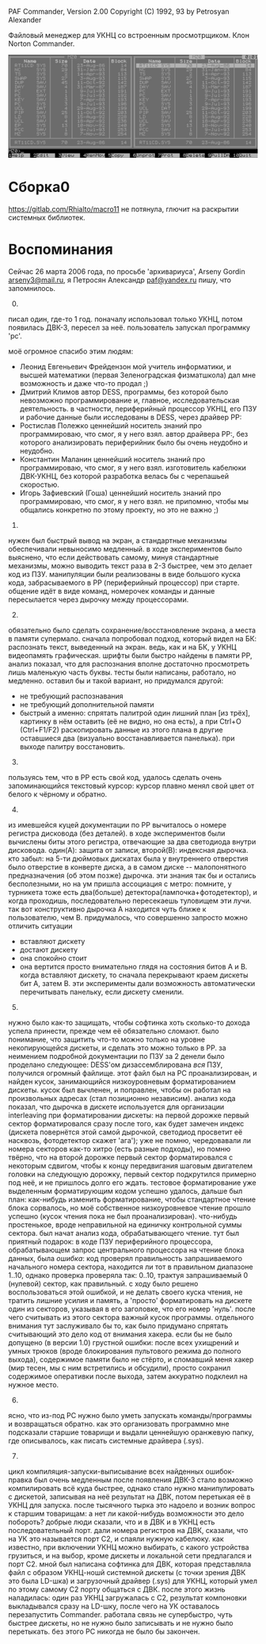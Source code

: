 PAF Commander, Version 2.00
Copyright (C) 1992, 93 by Petrosyan Alexander

Файловый менеджер для УКНЦ со встроенным просмотрщиком. Клон Norton Commander.

![SCREEN1.PNG](SCREEN1.PNG)

Сборка0
======
https://gitlab.com/Rhialto/macro11 не потянула, глючит на раскрытии системных библиотек.


Воспоминания
============

Сейчас 26 марта 2006 года, по просьбе 'архивариуса', Arseny Gordin <arseny3@mail.ru>, я
Петросян Александр <paf@yandex.ru>
пишу, что запомнилось.


0.
писал один, где-то 1 год.
поначалу использовал только УКНЦ, потом появилась ДВК-3, пересел за неё.
пользователь запускал программку 'pc'.

моё огромное спасибо этим людям:
* Леонид Евгеньевич Фрейдензон
мой учитель информатики, и высшей математики (первая Зеленоградская физматшкола)
дал мне возможность и даже что-то продал ;)
* Дмитрий Климов
автор DESS, программы, без которой было невозможно программирование и, главное,
исследовательская деятельность.
в частности, периферийный процессор УКНЦ, его ПЗУ и рабочие данные были исследованы в DESS,
через драйвер PP:
* Ростислав Полежко
ценнейший носитель знаний про программироваю, что смог, я у него взял.
автор драйвера PP:, без которого анализировать периферийник было бы очень неудобно и неудобно.
* Константин Маланин
ценнейший носитель знаний про программироваю, что смог, я у него взял.
изготовитель кабелюки ДВК-УКНЦ, без которой разработка велась бы с черепашьей скоростью.
* Игорь Зафиевский (Гоша)
ценнейший носитель знаний про программироваю, что смог, я у него взял.
не припомню, чтобы мы общались конкретно по этому проекту, но это не важно ;)

1. 
нужен был быстрый вывод на экран, а стандартные механизмы 
обеспечивали невыносимо медленный.
в ходе экспериментов было выяснено, что если действовать самому, минуя стандартные механизмы,
можно выводить текст раза в 2-3 быстрее, чем это делает код из ПЗУ.
манипуляции были реализованы в виде большого куска кода,
забрасываемого в PP (периферийный процессор) при старте.
общение идёт в виде команд, номерочек команды и данные пересылается через дырочку
между процессорами.

2.
обязательно было сделать сохранение/восстановление экрана,
а места в памяти супермало.
сначала попробовал подход, который видел на БК: распознать текст, выведенный на экран.
ведь, как и на БК, у УКНЦ видеопамять графическая.
шрифты были быстро найдены в памяти PP, анализ показал, 
что для распознания вполне достаточно просмотреть лишь маленькую часть буквы.
тесты были написаны, работало, но медленно.
оставил бы и такой вариант, но придумался другой:
* не требующий распознавания
* не требующий дополнительной памяти
* быстрый
а именно: спрятать палитрой один лишний план [из трёх],
картинку в нём оставить (её не видно, но она есть), а при Ctrl+O (Ctrl+F1/F2)
раскопировать данные из этого плана в другие оставшиеся два 
(визуально восстанавливается панелька). при выходе палитру восстановить.

3.
пользуясь тем, что в PP есть свой код, удалось сделать очень запоминающийся текстовый курсор:
курсор плавно менял свой цвет от белого к чёрному и обратно.

4.
из имевшейся куцей документации по PP вычиталось о номере регистра дисковода (без деталей).
в ходе экспериментов были вычислены биты этого регистра, отвечающие за два светодиода
внутри дисковода. один(A): защита от записи, второй(B): индексная дырочка.
кто забыл: на 5-ти дюймовых дискатах была у 
внутреннего отверстия было отверстие в конверте диска,
а в самом диске -- малопонятного предназначения (об этом позже) дырочка.
эти знания так бы и остались бесполезными,
но на ум пришла ассоциация с метро: помните, у турникета тоже есть 
два(больше) детектора(лампочка+фотодетектор), и когда проходишь, 
последовательно пересекаешь туловищем эти лучи.
так вот конструктивно дырочка A находится чуть ближе к пользователю, чем B.
придумалось, что совершенно запросто можно отличить ситуации
* вставляют дискету
* достают дискету
* она спокойно стоит
* она вертится
просто внимательно глядя на состояния битов A и B.
когда вставляют дискету, то сначала перекрывают краем дискеты бит A, затем B.
эти эксперименты дали возможность автоматически перечитывать панельку, 
если дискету сменили.

5.
нужно было как-то защищать, чтобы софтинка хоть сколько-то дохода успела принести,
прежде чем её обязательно сломают.
было понимание, что защитить что-то можно только на уровне некопирующейся дискеты,
и сделать это можно только в PP.
за неимением подробной документации по ПЗУ за 2 денели было проделано следующее:
DESS'ом дизассемблирована _вся_ ПЗУ, получился огромный файлище.
этот файл был на PC проанализирован, и найден кусок, 
занимающийся низкоуровневым форматированием дискеты.
кусок был вычленен, и поправлен, чтобы он работал на произвольных адресах 
(стал позиционно независим).
анализ кода показал, что дырочка в дискете используется для организации
interleaving при форматировании дискеты:
на первой дорожке первый сектор форматировался сразу после того, как будет замечен индекс
(дискета повернётся этой самой дырочкой, светодиод просветит её насквозь, 
фотодетектор скажет 'ага');
уже не помню, чередовавали ли номера секторов как-то хитро (есть разные подходы),
но помню твёрно, что на второй дорожке первый сектор форматировался с некоторым сдвигом,
чтобы к концу передвигания шаговым двигателем головки на следующую дорожку, 
первый сектор подкрутился примерно под неё, и не пришлось долго его ждать.
тестовое форматирование уже выделенным форматирующим кодом успешно удалось,
дальше был план: как-нибудь изменить форматирование, чтобы стандартное чтение блока сорвалось,
но моё собственное низкоуровневое чтение прошло успешно 
(кусок чтения пока не был проанализирован).
что-нибудь простенькое, вроде неправильной на единичку контрольной суммы сектора.
был начат анализ кода, обрабатывающего чтение.
тут был приятный подарок: в коде ПЗУ периферийного процессора, 
обрабатывающем запрос центрального процессора на чтение блока данных,
была _ошибка_: код проверял правильность запрашиваемого начального номера сектора, 
находится ли тот в правильном диапазоне 1..10, однако проверка проверяла так: 0..10,
трактуя запрашиваемый 0 (нулевой) сектор, как правильный.
с ходу было решено воспользоваться этой ошибкой, и не делать своего куска чтения,
не тратить лишние усилия и память, а 'просто' форматировать на дискете один из секторов,
указывая в его заголовке, что его номер 'нуль'. 
после чего считывать из этого сектора важный кусок программы.
отдельного внимания тут заслуживало бы то, 
как было придумано спрятать считывающий это дело код от внимания хакера.
если бы не было допущено (в версии 1.0) грустной ошибки: 
после всех ухищрений и умных трюков (вроде блокирования пультового режима до полного выхода),
содержимое памяти было не стёрто, и сломавший меня хакер 
(мир тесен, мы с ним встретились и обсудили),
просто сохранил содержимое оперативки после выхода, 
затем аккуратно подклеил на нужное место.

6.
ясно, что из-под PC нужно было уметь запускать команды/программы и возвращаться обратно.
как это организовать программно мне подсказали старшие товарищи и выдали ценнейшую оранжевую папку,
где описывалось, как писать системные драйвера (.sys).

7.
цикл компиляция-запуски-выписывание всех найденных ошибок-правка был очень медленным
после появления ДВК-3 стало возможно компилировать всё куда быстрее,
однако стало нужно манипулировать с дискетой, записывая на неё результат на ДВК,
потом перетыкая её в УКНЦ для запуска.
после тысячного тырка это надоело и возник вопрос к старшим товарищам: а нет ли 
какой-нибудь возможности это дело побороть?
добрые люди сказали, что и в ДВК и в УКНЦ есть последовательный порт.
дали номера регистров на ДВК, сказали, что на УК это называется порт C2,
и спаяли нужную кабелюку.
как известно, при включении УКНЦ можно выбирать, с какого устройства грузиться,
и на выбор, кроме дискеты и локальной сети предлагался и порт C2.
мной был написана софтинка для ДВК, которая представляла файл с образом УКНЦ-ношй системной дискеты 
(с точки зрения ДВК это была LD-шка)
и загрузочный драйвер (.sys) для УКНЦ, который умел по этому самому C2 порту общаться с ДВК.
после этого жизнь наладилась:
один раз УКНЦ загружалась с C2, результат компоновки выкладывался сразу на LD-шку,
после чего на УК оставалось перезапустить Commander.
работала связь не супербыстро, чуть быстрее дискеты, 
но не нужно было записывать и не нужно было перетыкать.
без этого PC никогда не было бы закончен.

